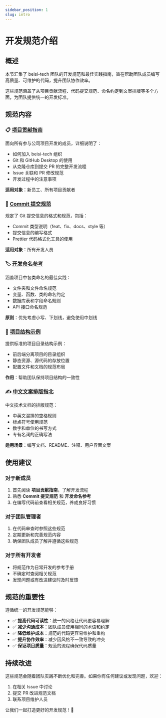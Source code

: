 ```yaml
---
sidebar_position: 1
slug: intro
---
```


# 开发规范介绍

## 概述

本节汇集了 beisi-tech 团队的开发规范和最佳实践指南，旨在帮助团队成员编写高质量、可维护的代码，提升团队协作效率。

这些规范涵盖了从项目贡献流程、代码提交规范、命名约定到文案排版等多个方面，为团队提供统一的开发标准。

## 规范内容

### 📋 [项目贡献指南](./contributing-guide)

面向所有参与公司项目开发的成员，详细说明了：

- 如何加入 beisi-tech 组织
- Git 和 GitHub Desktop 的使用
- 从克隆仓库到提交 PR 的完整开发流程
- Issue 关联和 PR 修改规范
- 开发过程中的注意事项

**适用对象**：新员工、所有项目贡献者

### 📝 [Commit 提交规范](./commit-specification)

规定了 Git 提交信息的格式和规范，包括：

- Commit 类型说明（feat、fix、docs、style 等）
- 提交信息的编写格式
- Prettier 代码格式化工具的使用

**适用对象**：所有开发人员

### 🏷️ [开发命名参考](./naming-conventions)

涵盖项目中各类命名的最佳实践：

- 文件夹和文件命名规范
- 变量、函数、类的命名约定
- 数据库表和字段命名规则
- API 接口命名规范

**原则**：优先考虑小写、下划线，避免使用中划线

### 📂 [项目结构示例](./project-structure-example)

提供标准的项目目录结构示例：

- 前后端分离项目的目录组织
- 静态资源、源代码的存放位置
- 配置文件和文档的规范布局

**作用**：帮助团队保持项目结构的一致性

### ✍️ [中文文案排版指北](./chinese-copywriting-guidelines)

中文技术文档的排版规范：

- 中英文混排的空格规则
- 标点符号使用规范
- 数字和单位的书写方式
- 专有名词的正确写法

**适用场景**：编写文档、README、注释、用户界面文案

## 使用建议

### 对于新成员

1. 首先阅读 **项目贡献指南**，了解开发流程
2. 熟悉 **Commit 提交规范** 和 **开发命名参考**
3. 在编写代码前查看相关规范，养成良好习惯

### 对于团队管理者

1. 在代码审查时参照这些规范
2. 定期更新和完善规范内容
3. 确保团队成员了解并遵循这些规范

### 对于所有开发者

- 将规范作为日常开发的参考手册
- 不确定时查阅相关规范
- 发现问题或有改进建议时及时反馈

## 规范的重要性

遵循统一的开发规范能够：

- ✅ **提高代码可读性**：统一的风格让代码更容易理解
- ✅ **减少沟通成本**：团队成员使用相同的术语和约定
- ✅ **降低维护成本**：规范的代码更容易维护和重构
- ✅ **提升协作效率**：减少因风格不一致导致的冲突
- ✅ **保证项目质量**：规范的流程确保代码质量

## 持续改进

这些规范会随着团队实践不断优化和完善。如果你有任何建议或发现问题，欢迎：

1. 在相关 Issue 中讨论
2. 提交 PR 改进规范文档
3. 联系项目维护人员

让我们一起打造更好的开发规范！💪
